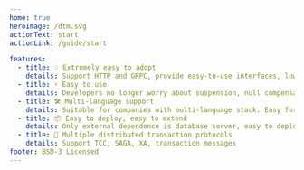 ```yaml
---
home: true
heroImage: /dtm.svg
actionText: start
actionLink: /guide/start

features:
  - title: 💡 Extremely easy to adopt
    details: Support HTTP and GRPC, provide easy-to-use interfaces, lower substantially the barrier of getting started with distributed transactions, newcomers can adopt quickly
  - title: ⚡️ Easy to use
    details: Developers no longer worry about suspension, null compensation, idempotent transaction and other tricky problems, the framework layer handles them all
  - title: 🛠️ Multi-language support
    details: Suitable for companies with multi-language stack. Easy for go, python, php, nodejs, ruby and so forth
  - title: 📦 Easy to deploy, easy to extend
    details: Only external dependence is database server, easy to deploy, cluster, and scale horizontally
  - title: 🔩 Multiple distributed transaction protocols
    details: Support TCC, SAGA, XA, transaction messages
footer: BSD-3 Licensed
---
```

